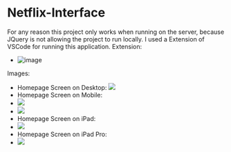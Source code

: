 # Netflix-Interface
For any reason this project only works when running on the server, because JQuery is not allowing the project to run locally. 
I used a Extension of VSCode for running this application. 
Extension:
  - ![image](https://user-images.githubusercontent.com/43700267/118832793-4b6ded80-b897-11eb-804c-945357c35fa1.png)
   
Images:
  - Homepage Screen on Desktop: 
   ![](https://github.com/vitormanoelcsantos/Netflix-Interface-Images/blob/master/homepage-desktop.png)
  - Homepage Screen on Mobile:
  - ![](https://github.com/vitormanoelcsantos/Netflix-Interface-Images/blob/master/homepage-mobile1.png)
  - ![](https://github.com/vitormanoelcsantos/Netflix-Interface-Images/blob/master/homepage-mobile2.png) 
  - Homepage Screen on iPad:
  - ![](https://github.com/vitormanoelcsantos/Netflix-Interface-Images/blob/master/homepage-ipad.png)   
  - Homepage Screen on iPad Pro:
  - ![](https://github.com/vitormanoelcsantos/Netflix-Interface-Images/blob/master/homepage-ipadpro.png) 
